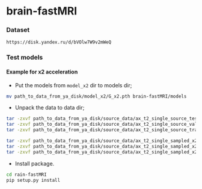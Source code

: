 # brain-fastMRI


### Dataset
```
https://disk.yandex.ru/d/bVOlw7W9v2mWeQ
```

### Test models
#### Example for x2 acceleration
- Put the models from `model_x2` dir to models dir;
```bash
mv path_to_data_from_ya_disk/model_x2/G_x2.pth brain-fastMRI/models
```
- Unpack the data to data dir;
```bash
tar -zxvf path_to_data_from_ya_disk/source_data/ax_t2_single_source_test.tar.gz brain-fastMRI/data
tar -zxvf path_to_data_from_ya_disk/source_data/ax_t2_single_source_val.tar.gz brain-fastMRI/data
tar -zxvf path_to_data_from_ya_disk/source_data/ax_t2_single_source_train.tar.gz brain-fastMRI/data

tar -zxvf path_to_data_from_ya_disk/source_data/ax_t2_single_sampled_x2_test.tar.gz brain-fastMRI/data
tar -zxvf path_to_data_from_ya_disk/source_data/ax_t2_single_sampled_x2_val.tar.gz brain-fastMRI/data
tar -zxvf path_to_data_from_ya_disk/source_data/ax_t2_single_sampled_x2_train.tar.gz brain-fastMRI/data
```

- Install package.
```bash
cd rain-fastMRI
pip setup.py install
```
